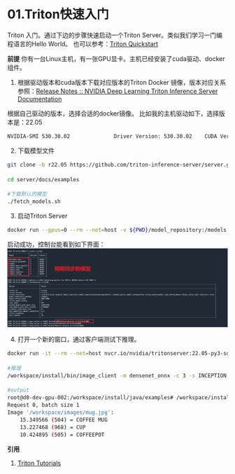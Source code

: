 # 01.Triton快速入门

Triton 入门。通过下边的步骤快速启动一个Triton Server。类似我们学习一门编程语言的Hello World。
也可以参考：[Triton Quickstart](https://docs.nvidia.com/deeplearning/triton-inference-server/user-guide/docs/getting_started/quickstart.html)


**前提**
你有一台Linux主机，有一张GPU显卡。主机已经安装了cuda驱动、docker组件。

1. 根据驱动版本和cuda版本下载对应版本的Triton Docker 镜像，版本对应关系参照：[Release Notes :: NVIDIA Deep Learning Triton Inference Server Documentation](https://docs.nvidia.com/deeplearning/triton-inference-server/release-notes/rel-22-10.html#rel-22-10)

根据自己驱动的版本，选择合适的docker镜像。
比如我的主机驱动如下，选择版本是：22.05
```bash
NVIDIA-SMI 530.30.02              Driver Version: 530.30.02    CUDA Version: 12.1
```

2. 下载模型文件
```bash
git clone -b r22.05 https://github.com/triton-inference-server/server.git

cd server/docs/examples

#下载默认的模型
./fetch_models.sh
```

3. 启动Triton Server
```bash
docker run --gpus=0 --rm --net=host -v ${PWD}/model_repository:/models nvcr.io/nvidia/tritonserver:22.05-py3 tritonserver --model-repository=/models
```

启动成功，控制台能看到如下界面：
![Triton启动完成的截图](./image.png)


4. 打开一个新的窗口，通过客户端测试下推理。
```bash
docker run -it --rm --net=host nvcr.io/nvidia/tritonserver:22.05-py3-sdk

#推理
/workspace/install/bin/image_client -m densenet_onnx -c 3 -s INCEPTION /workspace/images/mug.jpg

#output
root@d0-dev-gpu-002:/workspace/install/java/examples# /workspace/install/bin/image_client -m densenet_onnx -c 3 -s INCEPTION /workspace/images/mug.jpg
Request 0, batch size 1
Image '/workspace/images/mug.jpg':
    15.349566 (504) = COFFEE MUG
    13.227468 (968) = CUP
    10.424895 (505) = COFFEEPOT
```

**引用**
1. [Triton Tutorials](https://github.com/triton-inference-server/tutorials)

<br><br>
<Vssue :title="$title" />